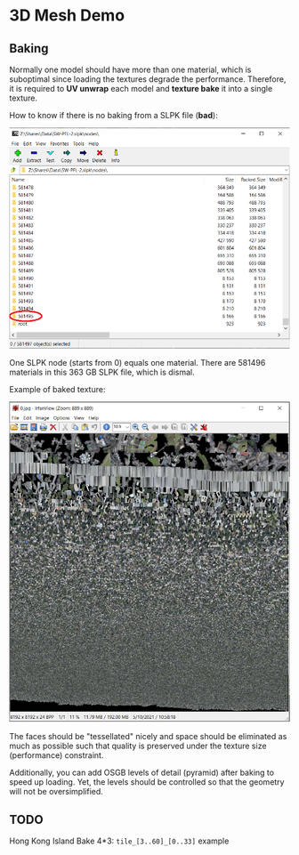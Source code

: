 # 3D Mesh Demo

## Baking

Normally one model should have more than one material, which is suboptimal since loading the textures degrade the performance. Therefore, it is required to **UV unwrap** each model and **texture bake** it into a single texture.

How to know if there is no baking from a SLPK file (**bad**):

![img/bad.png](img/bad.png)

One SLPK node (starts from 0) equals one material. There are 581496 materials in this 363 GB SLPK file, which is dismal.

Example of baked texture:

![img/texture.png](img/texture.png)

The faces should be "tessellated" nicely and space should be eliminated as much as possible such that quality is preserved under the texture size (performance) constraint.

Additionally, you can add OSGB levels of detail (pyramid) after baking to speed up loading. Yet, the levels should be controlled so that the geometry will not be oversimplified.

## TODO

Hong Kong Island Bake 4*3: `tile_[3..60]_[0..33]` example